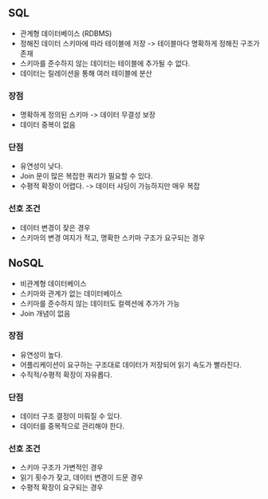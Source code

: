 ## SQL
- 관계형 데이터베이스 (RDBMS)
- 정해진 데이터 스키마에 따라 테이블에 저장 -> 테이블마다 명확하게 정해진 구조가 존재
- 스키마를 준수하지 않는 데이터는 테이블에 추가될 수 없다.
- 데이터는 릴레이션을 통해 여러 테이블에 분산

### 장점
- 명확하게 정의된 스키마 -> 데이터 무결성 보장
- 데이터 중복이 없음

### 단점
- 유연성이 낮다.
- Join 문이 많은 복잡한 쿼리가 필요할 수 있다.
- 수평적 확장이 어렵다. -> 데이터 샤딩이 가능하지만 매우 복잡

### 선호 조건
- 데이터 변경이 잦은 경우
- 스키마의 변경 여지가 적고, 명확한 스키마 구조가 요구되는 경우


## NoSQL
- 비관계형 데이터베이스
- 스키마와 관계가 없는 데이터베이스
- 스키마를 준수하지 않는 데이터도 컬렉션에 추가가 가능
- Join 개념이 없음


### 장점
- 유연성이 높다. 
- 어플리케이션이 요구하는 구조대로 데이터가 저장되어 읽기 속도가 빨라진다.
- 수직적/수평적 확장이 자유롭다.

### 단점
- 데이터 구조 결정이 미뤄질 수 있다.
- 데이터를 중복적으로 관리해야 한다.

### 선호 조건
- 스키마 구조가 가변적인 경우
- 읽기 횟수가 잦고, 데이터 변경이 드문 경우
- 수평적 확장이 요구되는 경우


